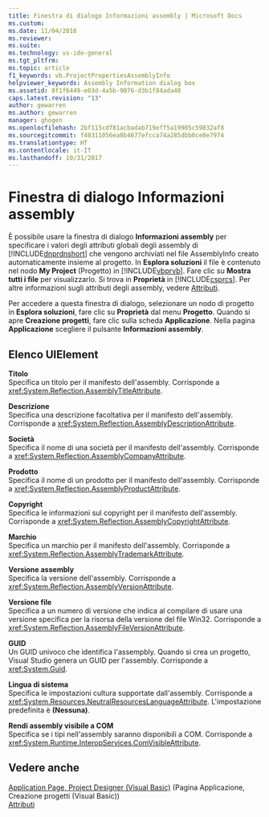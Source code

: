 ```yaml
---
title: Finestra di dialogo Informazioni assembly | Microsoft Docs
ms.custom: 
ms.date: 11/04/2016
ms.reviewer: 
ms.suite: 
ms.technology: vs-ide-general
ms.tgt_pltfrm: 
ms.topic: article
f1_keywords: vb.ProjectPropertiesAssemblyInfo
helpviewer_keywords: Assembly Information dialog box
ms.assetid: 8f1f6449-e03d-4a5b-9076-d3b1f84ada48
caps.latest.revision: "13"
author: gewarren
ms.author: gewarren
manager: ghogen
ms.openlocfilehash: 2bf115cdf81acbadab719eff5a19905c59832af8
ms.sourcegitcommit: f40311056ea0b4677efcca74a285dbb0ce0e7974
ms.translationtype: HT
ms.contentlocale: it-IT
ms.lasthandoff: 10/31/2017
---
```

# <a name="assembly-information-dialog-box"></a>Finestra di dialogo Informazioni assembly
È possibile usare la finestra di dialogo **Informazioni assembly** per specificare i valori degli attributi globali degli assembly di [!INCLUDE[dnprdnshort](../../code-quality/includes/dnprdnshort_md.md)] che vengono archiviati nel file AssemblyInfo creato automaticamente insieme al progetto. In **Esplora soluzioni** il file è contenuto nel nodo **My Project** (Progetto) in [!INCLUDE[vbprvb](../../code-quality/includes/vbprvb_md.md)]. Fare clic su **Mostra tutti i file** per visualizzarlo. Si trova in **Proprietà** in [!INCLUDE[csprcs](../../data-tools/includes/csprcs_md.md)]. Per altre informazioni sugli attributi degli assembly, vedere [Attributi](http://msdn.microsoft.com/Library/ae334cee-d96c-4243-a5e3-06dd7fcaf205).  
  
 Per accedere a questa finestra di dialogo, selezionare un nodo di progetto in **Esplora soluzioni**, fare clic su **Proprietà** dal menu **Progetto**. Quando si apre **Creazione progetti**, fare clic sulla scheda **Applicazione**. Nella pagina **Applicazione** scegliere il pulsante **Informazioni assembly**.  
  
## <a name="uielement-list"></a>Elenco UIElement  
 **Titolo**  
 Specifica un titolo per il manifesto dell'assembly. Corrisponde a <xref:System.Reflection.AssemblyTitleAttribute>.  
  
 **Descrizione**  
 Specifica una descrizione facoltativa per il manifesto dell'assembly. Corrisponde a <xref:System.Reflection.AssemblyDescriptionAttribute>.  
  
 **Società**  
 Specifica il nome di una società per il manifesto dell'assembly. Corrisponde a <xref:System.Reflection.AssemblyCompanyAttribute>.  
  
 **Prodotto**  
 Specifica il nome di un prodotto per il manifesto dell'assembly. Corrisponde a <xref:System.Reflection.AssemblyProductAttribute>.  
  
 **Copyright**  
 Specifica le informazioni sul copyright per il manifesto dell'assembly. Corrisponde a <xref:System.Reflection.AssemblyCopyrightAttribute>.  
  
 **Marchio**  
 Specifica un marchio per il manifesto dell'assembly. Corrisponde a <xref:System.Reflection.AssemblyTrademarkAttribute>.  
  
 **Versione assembly**  
 Specifica la versione dell'assembly. Corrisponde a <xref:System.Reflection.AssemblyVersionAttribute>.  
  
 **Versione file**  
 Specifica a un numero di versione che indica al compilare di usare una versione specifica per la risorsa della versione del file Win32. Corrisponde a <xref:System.Reflection.AssemblyFileVersionAttribute>.  
  
 **GUID**  
 Un GUID univoco che identifica l'assempbly. Quando si crea un progetto, Visual Studio genera un GUID per l'assembly. Corrisponde a <xref:System.Guid>.  
  
 **Lingua di sistema**  
 Specifica le impostazioni cultura supportate dall'assembly. Corrisponde a <xref:System.Resources.NeutralResourcesLanguageAttribute>. L'impostazione predefinita è **(Nessuna)**.  
  
 **Rendi assembly visibile a COM**  
 Specifica se i tipi nell'assembly saranno disponibili a COM. Corrisponde a <xref:System.Runtime.InteropServices.ComVisibleAttribute>.  
  
## <a name="see-also"></a>Vedere anche  
 [Application Page, Project Designer (Visual Basic)](../../ide/reference/application-page-project-designer-visual-basic.md)  (Pagina Applicazione, Creazione progetti (Visual Basic))  
 [Attributi](http://msdn.microsoft.com/Library/ae334cee-d96c-4243-a5e3-06dd7fcaf205)